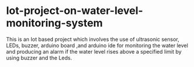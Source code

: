 # Iot-project-on-water-level-monitoring-system
This is an Iot based project which involves the use of ultrasonic sensor, LEDs, buzzer, arduino board ,and arduino ide for monitoring the water level and producing an alarm if the water level rises above a specified limit by using buzzer and the Leds.
